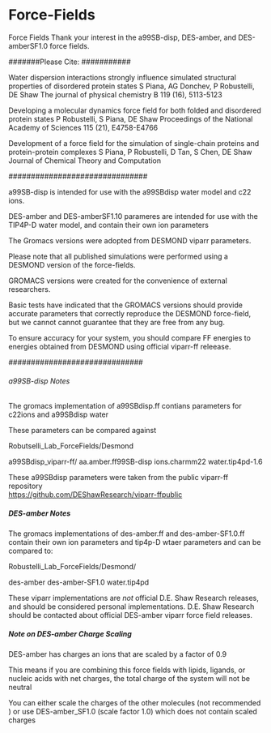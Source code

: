 # Force-Fields
Force Fields
Thank your interest in the a99SB-disp, DES-amber, and DES-amberSF1.0 force fields.

#######Please Cite: ###########

Water dispersion interactions strongly influence simulated structural properties of disordered protein states
S Piana, AG Donchev, P Robustelli, DE Shaw
The journal of physical chemistry B 119 (16), 5113-5123

Developing a molecular dynamics force field for both folded and disordered protein states
P Robustelli, S Piana, DE Shaw
Proceedings of the National Academy of Sciences 115 (21), E4758-E4766

Development of a force field for the simulation of single-chain proteins and protein-protein complexes
S Piana, P Robustelli, D Tan, S Chen, DE Shaw
Journal of Chemical Theory and Computation

###############################

a99SB-disp is intended for use with the a99SBdisp water model and c22 ions.

DES-amber and DES-amberSF1.10 parameres are intended for use with the TIP4P-D water model, and contain their own ion parameters

The Gromacs versions were adopted from DESMOND viparr parameters.

Please note that all published simulations were performed using a DESMOND version of the force-fields.   

GROMACS versions were created for the convenience of external researchers.  

Basic tests have indicated that the GROMACS versions should provide accurate parameters that correctly reproduce the DESMOND force-field, but we cannot cannot guarantee that they are free from any bug.  

To ensure accuracy for your system, you should compare FF energies to energies obtained from DESMOND using official viparr-ff releease.

##############################

######  a99SB-disp Notes #####
The gromacs implementation of a99SBdisp.ff contians parameters for c22ions and a99SBdisp water

These parameters can be compared against

Robutselli_Lab_ForceFields/Desmond 

a99SBdisp_viparr-ff/
aa.amber.ff99SB-disp  ions.charmm22  water.tip4pd-1.6

These a99SBdisp parameters were taken from the public viparr-ff repository  
https://github.com/DEShawResearch/viparr-ffpublic

##### DES-amber Notes   ######
The gromacs implementations of des-amber.ff and des-amber-SF1.0.ff contain their own ion parameters and tip4p-D wtaer parameters and can be compared to:

Robustelli_Lab_ForceFields/Desmond/

des-amber  des-amber-SF1.0  water.tip4pd

These viparr implementations are *not* official D.E. Shaw Research releases, and should be considered personal implementations.  D.E. Shaw Research should be contacted about official DES-amber viparr force field releases.

##### Note on DES-amber Charge Scaling ######

DES-amber has charges an ions that are scaled by a factor of 0.9       

This means if you are combining this force fields with lipids, ligands, or nucleic acids
with net  charges, the total charge of the system will not be neutral  

You can either scale the charges of the other molecules (not recommended )
or use DES-amber_SF1.0 (scale factor 1.0) which does not contain scaled charges        

